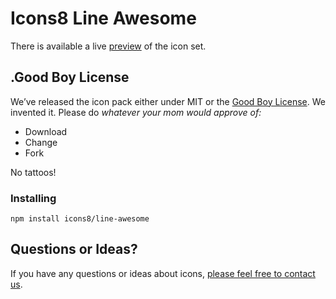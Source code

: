 # Icons8 Line Awesome

There is available a live [preview](https://icons8.com/line-awesome) of the icon set.


## .Good Boy License

We’ve released the icon pack either under MIT or the [Good Boy License](https://icons8.com/good-boy-license/). We invented it. Please do _whatever your mom would approve of:_
* Download
* Change
* Fork

No tattoos!


### Installing

```shell
npm install icons8/line-awesome
```

## Questions or Ideas?

If you have any questions or ideas about icons, [please feel free to contact us](https://github.com/icons8/line-awesome/issues).

